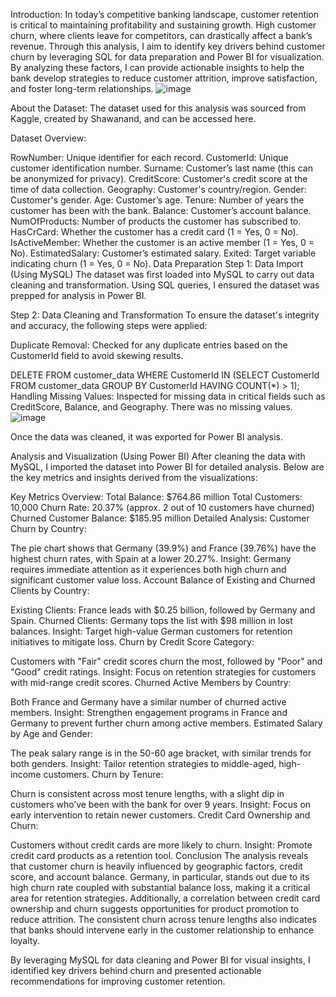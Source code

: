 Introduction:
In today’s competitive banking landscape, customer retention is critical to maintaining profitability and sustaining growth. High customer churn, where clients leave for competitors, can drastically affect a bank’s revenue. Through this analysis, I aim to identify key drivers behind customer churn by leveraging SQL for data preparation and Power BI for visualization. By analyzing these factors, I can provide actionable insights to help the bank develop strategies to reduce customer attrition, improve satisfaction, and foster long-term relationships.
![image](https://github.com/user-attachments/assets/57bea6b8-ea0f-4d97-a37f-4881d33e134c)


About the Dataset:
The dataset used for this analysis was sourced from Kaggle, created by Shawanand, and can be accessed here.

Dataset Overview:

RowNumber: Unique identifier for each record.
CustomerId: Unique customer identification number.
Surname: Customer’s last name (this can be anonymized for privacy).
CreditScore: Customer's credit score at the time of data collection.
Geography: Customer's country/region.
Gender: Customer's gender.
Age: Customer’s age.
Tenure: Number of years the customer has been with the bank.
Balance: Customer’s account balance.
NumOfProducts: Number of products the customer has subscribed to.
HasCrCard: Whether the customer has a credit card (1 = Yes, 0 = No).
IsActiveMember: Whether the customer is an active member (1 = Yes, 0 = No).
EstimatedSalary: Customer’s estimated salary.
Exited: Target variable indicating churn (1 = Yes, 0 = No).
Data Preparation
Step 1: Data Import (Using MySQL)
The dataset was first loaded into MySQL to carry out data cleaning and transformation. Using SQL queries, I ensured the dataset was prepped for analysis in Power BI.

Step 2: Data Cleaning and Transformation
To ensure the dataset's integrity and accuracy, the following steps were applied:

Duplicate Removal: Checked for any duplicate entries based on the CustomerId field to avoid skewing results.

DELETE FROM customer_data
WHERE CustomerId IN (SELECT CustomerId FROM customer_data GROUP BY CustomerId HAVING COUNT(*) > 1);
Handling Missing Values: Inspected for missing data in critical fields such as CreditScore, Balance, and Geography. There was no missing values.
![image](https://github.com/user-attachments/assets/ac66d818-49eb-4fee-a2c8-a83dfcc096e2)

Once the data was cleaned, it was exported for Power BI analysis.

Analysis and Visualization (Using Power BI)
After cleaning the data with MySQL, I imported the dataset into Power BI for detailed analysis. Below are the key metrics and insights derived from the visualizations:

Key Metrics Overview:
Total Balance: $764.86 million
Total Customers: 10,000
Churn Rate: 20.37% (approx. 2 out of 10 customers have churned)
Churned Customer Balance: $185.95 million
Detailed Analysis:
Customer Churn by Country:

The pie chart shows that Germany (39.9%) and France (39.76%) have the highest churn rates, with Spain at a lower 20.27%.
Insight: Germany requires immediate attention as it experiences both high churn and significant customer value loss.
Account Balance of Existing and Churned Clients by Country:

Existing Clients: France leads with $0.25 billion, followed by Germany and Spain.
Churned Clients: Germany tops the list with $98 million in lost balances.
Insight: Target high-value German customers for retention initiatives to mitigate loss.
Churn by Credit Score Category:

Customers with "Fair" credit scores churn the most, followed by "Poor" and "Good" credit ratings.
Insight: Focus on retention strategies for customers with mid-range credit scores.
Churned Active Members by Country:

Both France and Germany have a similar number of churned active members.
Insight: Strengthen engagement programs in France and Germany to prevent further churn among active members.
Estimated Salary by Age and Gender:

The peak salary range is in the 50-60 age bracket, with similar trends for both genders.
Insight: Tailor retention strategies to middle-aged, high-income customers.
Churn by Tenure:

Churn is consistent across most tenure lengths, with a slight dip in customers who’ve been with the bank for over 9 years.
Insight: Focus on early intervention to retain newer customers.
Credit Card Ownership and Churn:

Customers without credit cards are more likely to churn.
Insight: Promote credit card products as a retention tool.
Conclusion
The analysis reveals that customer churn is heavily influenced by geographic factors, credit score, and account balance. Germany, in particular, stands out due to its high churn rate coupled with substantial balance loss, making it a critical area for retention strategies. Additionally, a correlation between credit card ownership and churn suggests opportunities for product promotion to reduce attrition. The consistent churn across tenure lengths also indicates that banks should intervene early in the customer relationship to enhance loyalty.

By leveraging MySQL for data cleaning and Power BI for visual insights, I identified key drivers behind churn and presented actionable recommendations for improving customer retention.












